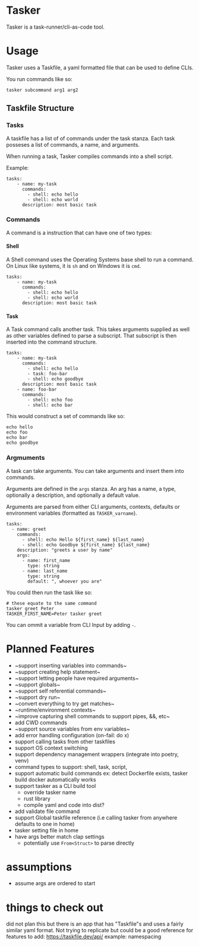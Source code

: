 # Tasker
Tasker is a task-runner/cli-as-code tool.

# Usage
Tasker uses a Taskfile, a yaml formatted file that can be used to define CLIs.

You run commands like so:
```
tasker subcommand arg1 arg2
```

## Taskfile Structure
### Tasks
A taskfile has a list of of commands under the task stanza. Each task posseses a list of commands, a name, and arguments.

When running a task, Tasker compiles commands into a shell script.

Example:
```
tasks:
    - name: my-task
      commands:
        - shell: echo hello
        - shell: echo world
      description: most basic task
```
### Commands
A command is a instruction that can have one of two types:
#### Shell
A Shell command uses the Operating Systems base shell to run a command. On Linux like systems, it is `sh` and on Windows it is `cmd`.

```
tasks:
    - name: my-task
      commands:
        - shell: echo hello
        - shell: echo world
      description: most basic task
```
#### Task
A Task command calls another task. This takes arguments supplied as well as other variables defined to parse a subscript. That subscript is then inserted into the command structure.

```
tasks:
    - name: my-task
      commands:
        - shell: echo hello
        - task: foo-bar
        - shell: echo goodbye
      description: most basic task
    - name: foo-bar
      commands:
        - shell: echo foo
        - shell: echo bar
```

This would construct a set of commands like so:
```
echo hello
echo foo
echo bar
echo goodbye
```

### Argmuments
A task can take arguments. You can take arguments and insert them into commands.

Arguments are defined in the `args` stanza. An arg has a name, a type, optionally a description, and optionally a default value.

Arguments are parsed from either CLI arguments, contexts, defaults or environment variables (formatted as `TASKER_varname`).

```
tasks:
  - name: greet
    commands:
      - shell: echo Hello ${first_name} ${last_name}
      - shell: echo Goodbye ${first_name} ${last_name}
    description: "greets a user by name"
    args:
      - name: first_name
        type: string
      - name: last_name
        type: string
        default: ", whoever you are"
```

You could then run the task like so:
```
# these equate to the same command
tasker greet Peter
TASKER_FIRST_NAME=Peter tasker greet
```

You can ommit a variable from CLI Input by adding `-`.

# Planned Features
- ~support inserting variables into commands~
- ~support creating help statement~
- ~support letting people have required arguments~
- ~support globals~
- ~support self referential commands~
- ~support dry run~
- ~convert everything to try get matches~
- ~runtime/environment contexts~
- ~improve capturing shell commands to support pipes, &&, etc~
- add CWD commands
- ~support source variables from env variables~
- add error handling configuration (on-fail: do x)
- support calling tasks from other taskfiles
- support OS context switching
- support dependency management wrappers (integrate into poetry, venv)
- command types to support: shell, task, script,
- support automatic build commands ex: detect Dockerfile exists, tasker build docker automatically works
- support tasker as a CLI build tool
    - override tasker name
    - rust library
    - compile yaml and code into dist?
- add validate file command
- support Global taskfile reference (i.e calling tasker from anywhere defaults to one in home)
- tasker setting file in home
- have args better match clap settings
  - potentially use `From<Struct>` to parse directly

# assumptions
- assume args are ordered to start

# things to check out
did not plan this but there is an app that has "Taskfile"s and uses a fairly similar yaml format. Not trying to replicate but could be a good reference for features to add: https://taskfile.dev/api/
example: namespacing